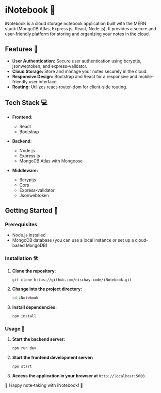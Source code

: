 # iNotebook 📘

iNotebook is a cloud storage notebook application built with the MERN stack (MongoDB Atlas, Express.js, React, Node.js). It provides a secure and user-friendly platform for storing and organizing your notes in the cloud.

## Features 🚀

- **User Authentication:** Secure user authentication using bcryptjs, jsonwebtoken, and express-validator.
- **Cloud Storage:** Store and manage your notes securely in the cloud.
- **Responsive Design:** Bootstrap and React for a responsive and mobile-friendly user interface.
- **Routing:** Utilizes react-router-dom for client-side routing.

## Tech Stack 💻

- **Frontend:**
  - React
  - Bootstrap
  
- **Backend:**
  - Node.js
  - Express.js
  - MongoDB Atlas with Mongoose
  
- **Middleware:**
  - Bcryptjs
  - Cors
  - Express-validator
  - Jsonwebtoken

## Getting Started 🏁

### Prerequisites

- Node.js installed
- MongoDB database (you can use a local instance or set up a cloud-based MongoDB)

### Installation 🛠️

1. **Clone the repository:**

    ```bash
    git clone https://github.com/nischay-code/iNotebook.git
    ```

2. **Change into the project directory:**

    ```bash
    cd iNotebook
    ```

3. **Install dependencies:**

    ```bash
    npm install
    ```

### Usage 🚦

1. **Start the backend server:**

    ```bash
    npm run dev
    ```

2. **Start the frontend development server:**

    ```bash
    npm start
    ```

3. **Access the application in your browser at** `http://localhost:5000`.


🌟 Happy note-taking with iNotebook! 🌟
